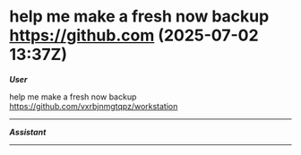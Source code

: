 <!-- Generated by SpecStory -->

# help me make a fresh now backup https://github.com (2025-07-02 13:37Z)

_**User**_

help me make a fresh now backup https://github.com/vxrbjnmgtqpz/workstation

---

_**Assistant**_



---

